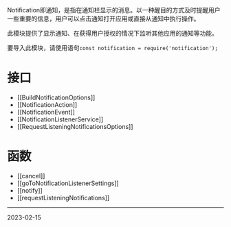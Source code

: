 Notification即通知，是指在通知栏显示的消息。以一种醒目的方式及时提醒用户一些重要的信息，用户可以点击通知打开应用或直接从通知中执行操作。

此模块提供了显示通知、在获得用户授权的情况下监听其他应用的通知等功能。

要导入此模块，请使用语句`const notification = require('notification');`

# 接口

- [[BuildNotificationOptions]]
- [[NotificationAction]]
- [[NotificationEvent]]
- [[NotificationListenerService]]
- [[RequestListeningNotificationsOptions]]

# 函数

- [[cancel]]
- [[goToNotificationListenerSettings]]
- [[notify]]
- [[requestListeningNotifications]]

----
2023-02-15